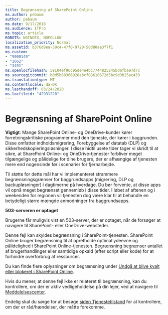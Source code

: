 ```yaml
---
title: Begrænsning af SharePoint Online
ms.author: pebaum
author: pebaum
ms.date: 9/17/2018
ms.audience: ITPro
ms.topic: article
ROBOTS: NOINDEX, NOFOLLOW
localization_priority: Normal
ms.assetid: b376d8ea-50c4-47f0-9720-50d80aa3f7f1
ms.custom:
- "9000149"
- "1662"
- "3491"
ms.openlocfilehash: 59104ef96c95de4e4bc7744825245bdafba97d7c
ms.sourcegitcommit: b0d5b68366028abcf08610672d5bc9d3b25ac433
ms.translationtype: MT
ms.contentlocale: da-DK
ms.lasthandoff: 03/24/2020
ms.locfileid: "42931220"
---
```

# <a name="sharepoint-online-throttling"></a>Begrænsning af SharePoint Online

**Vigtigt**: Mange SharePoint Online- og OneDrive-kunder kører forretningskritiske programmer mod den tjeneste, der kører i baggrunden. Disse omfatter indholdsmigrering, Forebyggelse af datatab (DLP) og sikkerhedskopieringsløsninger. I disse hidtil usete tider tager vi skridt til at sikre, at SharePoint Online- og OneDrive-tjenester forbliver meget tilgængelige og pålidelige for dine brugere, der er afhængige af tjenesten mere end nogensinde før i scenarier for fjernarbejde.

Til støtte for dette mål har vi implementeret strammere begrænsningsgrænser for baggrundsapps (migrering, DLP og backupløsninger) i dagtimerne på hverdage. Du bør forvente, at disse apps vil opnå meget begrænset gennemløb i disse tider. I løbet af aftenen og i weekenden for regionen vil tjenesten dog være klar til at behandle en betydeligt større mængde anmodninger fra baggrundsapps.

**503-serveren er optaget**

Brugerne får muligvis vist en 503-server, der er optaget, når de forsøger at navigere til SharePoint- eller OneDrive-websteder. 

Denne fejl kan skyldes begrænsning i SharePoint-tjenesten. SharePoint Online bruger begrænsning til at opretholde optimal ydeevne og pålidelighed i SharePoint Online-tjenesten. Begrænsning begrænser antallet af brugerhandlinger eller samtidige opkald (efter script eller kode) for at forhindre overforbrug af ressourcer. 

Du kan finde flere oplysninger om begrænsning under [Undgå at blive kvalt eller blokeret i SharePoint Online](https://docs.microsoft.com/sharepoint/dev/general-development/how-to-avoid-getting-throttled-or-blocked-in-sharepoint-online).

Hvis du mener, at denne fejl ikke er relateret til begrænsning, kan du kontrollere, om der er aktiv vedligeholdelse på din lejer, ved at navigere til [Meddelelsescenter](https://portal.office.com/adminportal/home#/MessageCenter).

 Endelig skal du sørge for at besøge [siden Tjenestetilstand](https://portal.office.com/adminportal/home#/servicehealth) for at kontrollere, om der er råd/hændelser, der måtte forekomme.

